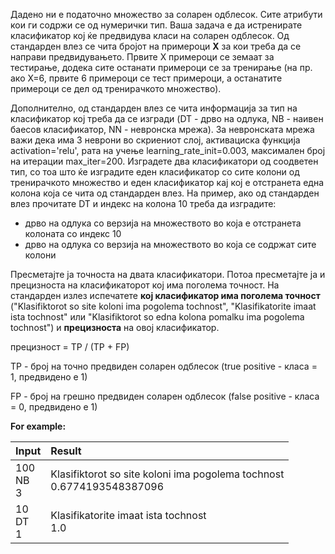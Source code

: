 Дадено ни е податочно множество за соларен одблесок. Сите атрибути кои ги содржи се од нумерички тип. Ваша задача е да истренирате класификатор кој ќе предвидува класи на соларен одблесок. Од стандарден влез се чита бројот на примероци **X** за кои треба да се направи предвидувањето. Првите X примероци се земаат за тестирање, додека сите останати примероци се за тренирање (на пр. ако X=6, првите 6 примероци се тест примероци, а останатите примероци се дел од тренирачкото множество). 

Дополнително, од стандарден влез се чита информација за тип на класификатор кој треба да се изгради (DT - дрво на одлука, NB - наивен баесов класификатор, NN - невронска мрежа). За невронската мрежа важи дека има 3 неврони во скриениот слој, активациска функција activation='relu', рата на учење learning_rate_init=0.003, максимален број на итерации max_iter=200. Изградете два класификатори од соодветен тип, со тоа што ќе изградите еден класификатор со сите колони од тренирачкото множество и еден класификатор кај кој е отстранета една колона која се чита од стандарден влез. На пример, ако од стандарден влез прочитате DT и индекс на колона 10 треба да изградите:

- дрво на одлука со верзија на множеството во која е отстранета колоната со индекс 10
- дрво на одлука со верзија на множеството во која се содржат сите колони

Пресметајте ја точноста на двата класификатори. Потоа пресметајте ја и прецизноста на класификаторот кој има поголема точност. На стандарден излез испечатете **кој класификатор има поголема точност** ("Klasifiktorot so site koloni ima pogolema tochnost", "Klasifikatorite imaat ista tochnost" или "Klasifiktorot so edna kolona pomalku ima pogolema tochnost") и **прецизноста** на овој класификатор.

прецизност = TP / (TP + FP)


TP - број на точно предвиден соларен одблесок (true positive - класа = 1, предвидено е 1)

FP - број на грешно предвиден соларен одблесок (false positive - класа = 0, предвидено е 1)

**For example:**

| Input            | Result                                                                    |
|:-----------------|:--------------------------------------------------------------------------|
| 100<br/>NB<br/>3 | Klasifiktorot so site koloni ima pogolema tochnost<br/>0.6774193548387096 |
| 10<br/>DT<br/>1  | Klasifikatorite imaat ista tochnost<br/>1.0                               |